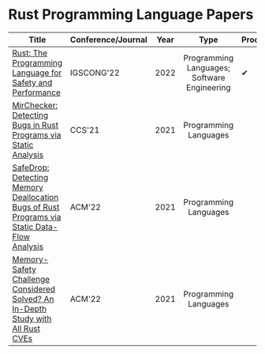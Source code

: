 # Rust Programming Language Papers



| Title                                                        | Conference/Journal | Year |                    Type                     | Process |
| ------------------------------------------------------------ | ------------------ | ---- | :-----------------------------------------: | ------- |
| [Rust: The Programming Language for Safety and Performance](https://arxiv.org/ftp/arxiv/papers/2206/2206.05503.pdf) | IGSCONG'22         | 2022 | Programming Languages; Software Engineering | ✔       |
| [MirChecker: Detecting Bugs in Rust Programs via Static Analysis](https://www.cse.cuhk.edu.hk/~cslui/PUBLICATION/CCS2021.pdf) | CCS'21             | 2021 |            Programming Languages            |         |
| [SafeDrop: Detecting Memory Deallocation Bugs of Rust Programs via Static Data-Flow Analysis](https://arxiv.org/pdf/2103.15420.pdf) | ACM'22             | 2021 |            Programming Languages            |         |
| [Memory-Safety Challenge Considered Solved? An In-Depth Study with All Rust CVEs](https://arxiv.org/pdf/2003.03296v4.pdf) | ACM'22             | 2021 |            Programming Languages            |         |

